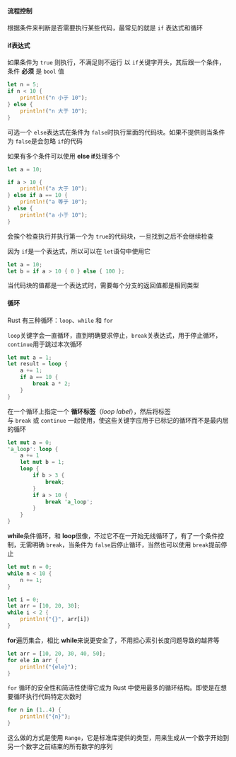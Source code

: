 #### 流程控制
根据条件来判断是否需要执行某些代码，最常见的就是 `if` 表达式和循环

#### if表达式
如果条件为 `true` 则执行，不满足则不运行
以 `if`关键字开头，其后跟一个条件，条件 **必须** 是 `bool` 值
```rust
let n = 5;
if n < 10 {
	println!("n 小于 10");
} else {
	println!("n 大于 10");
}
```
可选一个 `else`表达式在条件为 `false`时执行里面的代码块。如果不提供则当条件为 `false`是会忽略 `if`的代码

如果有多个条件可以使用 **else if**处理多个

```rust
let a = 10;

if a > 10 {
	println!("a 大于 10");
} else if a == 10 {
	println!("a 等于 10");
} else {
	println!("a 小于 10");
}
```
会挨个检查执行并执行第一个为 `true`的代码块，一旦找到之后不会继续检查

因为 `if`是一个表达式，所以可以在 `let`语句中使用它
```rust
let a = 10;
let b = if a > 10 { 0 } else { 100 };
```
当代码块的值都是一个表达式时，需要每个分支的返回值都是相同类型

#### 循环
Rust 有三种循环：`loop`、`while` 和 `for`

`loop`关键字会一直循环，直到明确要求停止，`break`关表达式，用于停止循环，`continue`用于跳过本次循环
```rust
let mut a = 1;
let result = loop {
	a += 1;
	if a == 10 {
		break a * 2;
	}
}
```

在一个循环上指定一个 **循环标签**（_loop label_），然后将标签与 `break` 或 `continue` 一起使用，使这些关键字应用于已标记的循环而不是最内层的循环

```rust
let mut a = 0;
'a_loop': loop {
	a += 1
	let mut b = 1;
	loop {
		if b > 3 {
			break;
		}
		if a > 10 {
			break 'a_loop';
		}
	}
}
```

**while**条件循环，和 **loop**很像，不过它不在一开始无线循环了，有了一个条件控制，无需明确 `break`，当条件为 `false`后停止循环，当然也可以使用 `break`提前停止

```rust
let mut n = 0;
while n < 10 {
	n += 1;
}

let i = 0;
let arr = [10, 20, 30];
while i < 2 {
	println!("{}", arr[i])
}
```

**for**遍历集合，相比 **while**来说更安全了，不用担心索引长度问题导致的越界等
```rust
let arr = [10, 20, 30, 40, 50];
for ele in arr {
	println!("{ele}");
}
```
`for` 循环的安全性和简洁性使得它成为 Rust 中使用最多的循环结构。即使是在想要循环执行代码特定次数时
```rust
for n in (1..4) {
	println!("{n}");
}
```
这么做的方式是使用 `Range`，它是标准库提供的类型，用来生成从一个数字开始到另一个数字之前结束的所有数字的序列